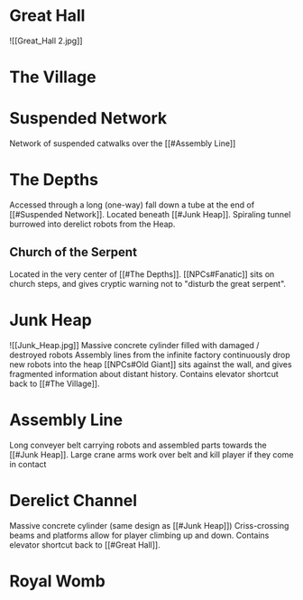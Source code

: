 # Great Hall
![[Great_Hall 2.jpg]]
# The Village

# Suspended Network
Network of suspended catwalks over the [[#Assembly Line]]

# The Depths
Accessed through a long (one-way) fall down a tube at the end of [[#Suspended Network]].
Located beneath [[#Junk Heap]].
Spiraling tunnel burrowed into derelict robots from the Heap.
## Church of the Serpent
Located in the very center of [[#The Depths]].
[[NPCs#Fanatic]] sits on church steps, and gives cryptic warning not to "disturb the great serpent".
# Junk Heap
![[Junk_Heap.jpg]]
Massive concrete cylinder filled with damaged / destroyed robots
Assembly lines from the infinite factory continuously drop new robots into the heap
[[NPCs#Old Giant]] sits against the wall, and gives fragmented information about distant history.
Contains elevator shortcut back to [[#The Village]].
# Assembly Line
Long conveyer belt carrying robots and assembled parts towards the [[#Junk Heap]].
Large crane arms work over belt and kill player if they come in contact
# Derelict Channel
Massive concrete cylinder (same design as [[#Junk Heap]])
Criss-crossing beams and platforms allow for player climbing up and down.
Contains elevator shortcut back to [[#Great Hall]].
# Royal Womb
